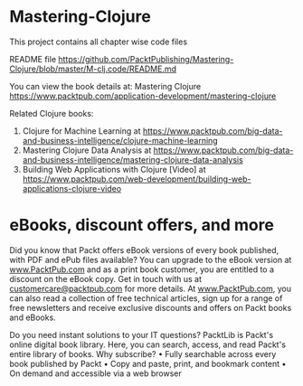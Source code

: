 # Mastering-Clojure
This project contains all chapter wise code files

README file https://github.com/PacktPublishing/Mastering-Clojure/blob/master/M-clj.code/README.md

You can view the book details at: Mastering Clojure https://www.packtpub.com/application-development/mastering-clojure

Related Clojure books:

1. Clojure for Machine Learning at https://www.packtpub.com/big-data-and-business-intelligence/clojure-machine-learning
2. Mastering Clojure Data Analysis at https://www.packtpub.com/big-data-and-business-intelligence/mastering-clojure-data-analysis
3. Building Web Applications with Clojure [Video] at https://www.packtpub.com/web-development/building-web-applications-clojure-video


# eBooks, discount offers, and more

Did you know that Packt offers eBook versions of every book published, with PDF and ePub files available? You can upgrade to the eBook version at www.PacktPub.com and as a print book customer, you are entitled to a discount on the eBook copy. Get in touch with us at customercare@packtpub.com for more details.
At www.PacktPub.com, you can also read a collection of free technical articles, sign up for a range of free newsletters and receive exclusive discounts and offers on Packt books and eBooks.

Do you need instant solutions to your IT questions? PacktLib is Packt's online digital book library. Here, you can search, access, and read Packt's entire library of books.
Why subscribe?
•	Fully searchable across every book published by Packt
•	Copy and paste, print, and bookmark content
•	On demand and accessible via a web browser



